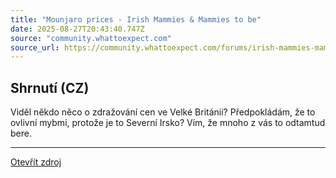 ```yaml
---
title: "Mounjaro prices - Irish Mammies & Mammies to be"
date: 2025-08-27T20:43:40.747Z
source: "community.whattoexpect.com"
source_url: https://community.whattoexpect.com/forums/irish-mammies-mammies-to-be/topic/mounjaro-prices-172052037.html
---
```


## Shrnutí (CZ)
Viděl někdo něco o zdražování cen ve Velké Británii? Předpokládám, že to ovlivní mybmi, protože je to Severní Irsko? Vím, že mnoho z vás to odtamtud bere.

---

[Otevřít zdroj](https://community.whattoexpect.com/forums/irish-mammies-mammies-to-be/topic/mounjaro-prices-172052037.html)
